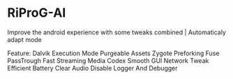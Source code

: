 # RiProG-AI
Improve the android experience with some tweaks combined | Automaticaly adapt  mode

Feature:
Dalvik Execution Mode
Purgeable Assets
Zygote Preforking
Fuse PassTrough
Fast Streaming
Media Codex
Smooth GUI
Network Tweak
Efficient Battery
Clear Audio
Disable Logger And Debugger
